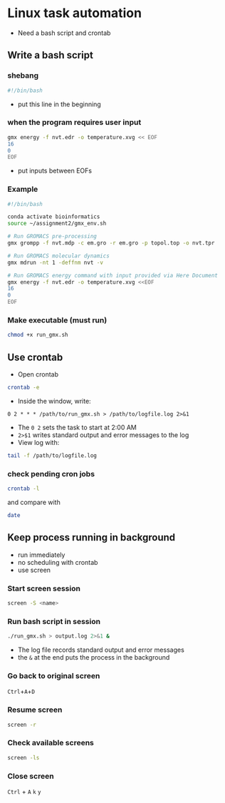 # Linux task automation

- Need a bash script and crontab

## Write a bash script

### shebang

``` bash
#!/bin/bash
```

- put this line in the beginning

### when the program requires user input

```bash
gmx energy -f nvt.edr -o temperature.xvg << EOF
16
0
EOF
```

- put inputs between EOFs

### Example

``` bash
#!/bin/bash

conda activate bioinformatics
source ~/assignment2/gmx_env.sh

# Run GROMACS pre-processing
gmx grompp -f nvt.mdp -c em.gro -r em.gro -p topol.top -o nvt.tpr

# Run GROMACS molecular dynamics
gmx mdrun -nt 1 -deffnm nvt -v 

# Run GROMACS energy command with input provided via Here Document
gmx energy -f nvt.edr -o temperature.xvg <<EOF
16
0
EOF
```

### Make executable (must run)

``` bash
chmod +x run_gmx.sh
```

## Use crontab

- Open crontab

``` bash
crontab -e
```

- Inside the window, write:

``` text
0 2 * * * /path/to/run_gmx.sh > /path/to/logfile.log 2>&1
```

- The `0 2` sets the task to start at 2:00 AM
- `2>$1` writes standard output and error messages to the log
- View log with: 

``` bash
tail -f /path/to/logfile.log
```

### check pending cron jobs

``` bash
crontab -l
```

and compare with 

``` bash
date
```

## Keep process running in background

- run immediately
- no scheduling with crontab
- use screen

### Start screen session

``` bash
screen -S <name>
```

### Run bash script in session

``` bash
./run_gmx.sh > output.log 2>&1 &
```

- The log file records standard output and error messages
- the `&` at the end puts the process in the background

### Go back to original screen

`Ctrl`+`A`+`D`

### Resume screen

``` bash
screen -r
```

### Check available screens

``` bash
screen -ls
```

### Close screen


`Ctrl` + `A`
`k`
`y`

